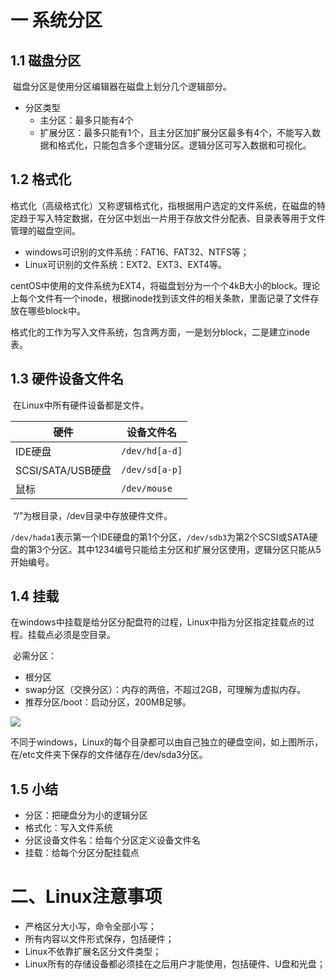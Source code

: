 # 一 系统分区

## 1.1 磁盘分区

​	磁盘分区是使用分区编辑器在磁盘上划分几个逻辑部分。

- 分区类型
  - 主分区：最多只能有4个
  - 扩展分区：最多只能有1个，且主分区加扩展分区最多有4个，不能写入数据和格式化，只能包含多个逻辑分区。逻辑分区可写入数据和可视化。

## 1.2 格式化

​	格式化（高级格式化）又称逻辑格式化，指根据用户选定的文件系统，在磁盘的特定趋于写入特定数据，在分区中划出一片用于存放文件分配表、目录表等用于文件管理的磁盘空间。

- windows可识别的文件系统：FAT16、FAT32、NTFS等；
- Linux可识别的文件系统：EXT2、EXT3、EXT4等。

centOS中使用的文件系统为EXT4，将磁盘划分为一个个4kB大小的block。理论上每个文件有一个inode，根据inode找到该文件的相关条款，里面记录了文件存放在哪些block中。

​	格式化的工作为写入文件系统，包含两方面，一是划分block，二是建立inode表。

## 1.3 硬件设备文件名

​	在Linux中所有硬件设备都是文件。

| 硬件              | 设备文件名         |
| ----------------- | ------------------ |
| IDE硬盘           | ```/dev/hd[a-d]``` |
| SCSI/SATA/USB硬盘 | ```/dev/sd[a-p]``` |
| 鼠标              | ```/dev/mouse```   |

​	“/”为根目录，/dev目录中存放硬件文件。

​	```/dev/hada1```表示第一个IDE硬盘的第1个分区，```/dev/sdb3```为第2个SCSI或SATA硬盘的第3个分区。其中1234编号只能给主分区和扩展分区使用，逻辑分区只能从5开始编号。

## 1.4 挂载

​	在windows中挂载是给分区分配盘符的过程，Linux中指为分区指定挂载点的过程。挂载点必须是空目录。

​	必需分区：

- 根分区
- swap分区（交换分区）：内存的两倍，不超过2GB，可理解为虚拟内存。
- 推荐分区/boot：启动分区，200MB足够。	

![](F:\Linux\linux学习\兄弟连linux教程学习笔记\figure\1文件系统结构.png)

​	不同于windows，Linux的每个目录都可以由自己独立的硬盘空间，如上图所示，在/etc文件夹下保存的文件储存在/dev/sda3分区。	

## 1.5 小结

- 分区：把硬盘分为小的逻辑分区
- 格式化：写入文件系统
- 分区设备文件名：给每个分区定义设备文件名
- 挂载：给每个分区分配挂载点



# 二、Linux注意事项

- 严格区分大小写，命令全部小写；
- 所有内容以文件形式保存，包括硬件；
- Linux不依靠扩展名区分文件类型；
- Linux所有的存储设备都必须挂在之后用户才能使用，包括硬件、U盘和光盘；


